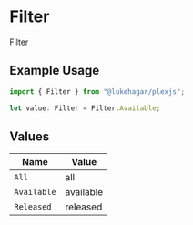 # Filter

Filter

## Example Usage

```typescript
import { Filter } from "@lukehagar/plexjs";

let value: Filter = Filter.Available;
```

## Values

| Name        | Value       |
| ----------- | ----------- |
| `All`       | all         |
| `Available` | available   |
| `Released`  | released    |